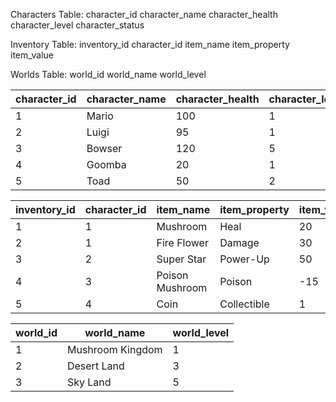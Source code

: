 Characters Table:
character_id
character_name
character_health
character_level
character_status

Inventory Table:
inventory_id
character_id
item_name
item_property
item_value

Worlds Table:
world_id
world_name
world_level

| character_id | character_name | character_health | character_level | character_status |
| ------------ | -------------- | ---------------- | --------------- | ---------------- |
| 1            | Mario          | 100              | 1               | Ally             |
| 2            | Luigi          | 95               | 1               | Ally             |
| 3            | Bowser         | 120              | 5               | Enemy            |
| 4            | Goomba         | 20               | 1               | Enemy            |
| 5            | Toad           | 50               | 2               | Ally             |

| inventory_id | character_id | item_name       | item_property | item_value |
| ------------ | ------------ | --------------- | ------------- | ---------- |
| 1            | 1            | Mushroom        | Heal          | 20         |
| 2            | 1            | Fire Flower     | Damage        | 30         |
| 3            | 2            | Super Star      | Power-Up      | 50         |
| 4            | 3            | Poison Mushroom | Poison        | -15        |
| 5            | 4            | Coin            | Collectible   | 1          |

| world_id | world_name       | world_level |
| -------- | ---------------- | ----------- |
| 1        | Mushroom Kingdom | 1           |
| 2        | Desert Land      | 3           |
| 3        | Sky Land         | 5           |
